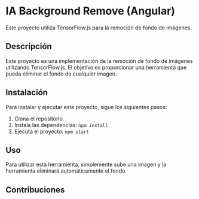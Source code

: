 # IA Background Remove (Angular)

Este proyecto utiliza TensorFlow.js para la remoción de fondo de imágenes.

## Descripción

Este proyecto es una implementación de la remoción de fondo de imágenes utilizando TensorFlow.js. El objetivo es proporcionar una herramienta que pueda eliminar el fondo de cualquier imagen.

## Instalación

Para instalar y ejecutar este proyecto, sigue los siguientes pasos:

1. Clona el repositorio.
2. Instala las dependencias: `npm install`
3. Ejecuta el proyecto: `npm start`

## Uso

Para utilizar esta herramienta, simplemente sube una imagen y la herramienta eliminará automáticamente el fondo.

## Contribuciones
